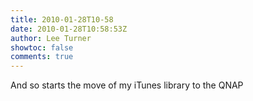 ```yaml
---
title: 2010-01-28T10-58
date: 2010-01-28T10:58:53Z
author: Lee Turner
showtoc: false
comments: true
---
```


And so starts the move of my iTunes library to the QNAP

